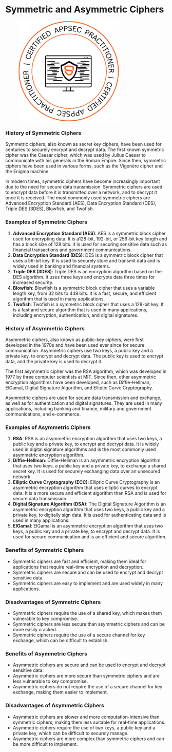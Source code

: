 # Symmetric and Asymmetric Ciphers

<figure><img src=".gitbook/assets/image (3) (1).png" alt="" width="314"><figcaption></figcaption></figure>



### **History of Symmetric Ciphers**

Symmetric ciphers, also known as secret key ciphers, have been used for centuries to securely encrypt and decrypt data. The first known symmetric cipher was the Caesar cipher, which was used by Julius Caesar to communicate with his generals in the Roman Empire. Since then, symmetric ciphers have been used in various forms, such as the Vigenère cipher and the Enigma machine.

In modern times, symmetric ciphers have become increasingly important due to the need for secure data transmission. Symmetric ciphers are used to encrypt data before it is transmitted over a network, and to decrypt it once it is received. The most commonly used symmetric ciphers are Advanced Encryption Standard (AES), Data Encryption Standard (DES), Triple DES (3DES), Blowfish, and Twofish.

### **Examples of Symmetric Ciphers**

1. **Advanced Encryption Standard (AES)**: AES is a symmetric block cipher used for encrypting data. It is a128-bit, 192-bit, or 256-bit key length and has a block size of 128 bits. It is used for securing sensitive data such as financial transactions and government communications.
2. **Data Encryption Standard (DES)**: DES is a symmetric block cipher that uses a 56-bit key. It is used to securely store and transmit data and is widely used in banking and financial systems.
3. **Triple DES (3DES)**: Triple DES is an encryption algorithm based on the DES algorithm. It uses three keys and encrypts data three times for increased security.
4. **Blowfish**: Blowfish is a symmetric block cipher that uses a variable length key, from 32 bits to 448 bits. It is a fast, secure, and efficient algorithm that is used in many applications.
5. **Twofish**: Twofish is a symmetric block cipher that uses a 128-bit key. It is a fast and secure algorithm that is used in many applications, including encryption, authentication, and digital signatures.

### **History of Asymmetric Ciphers**

Asymmetric ciphers, also known as public-key ciphers, were first developed in the 1970s and have been used ever since for secure communication. Asymmetric ciphers use two keys, a public key and a private key, to encrypt and decrypt data. The public key is used to encrypt data, and the private key is used to decrypt it.

The first asymmetric cipher was the RSA algorithm, which was developed in 1977 by three computer scientists at MIT. Since then, other asymmetric encryption algorithms have been developed, such as Diffie-Hellman, ElGamal, Digital Signature Algorithm, and Elliptic Curve Cryptography.

Asymmetric ciphers are used for secure data transmission and exchange, as well as for authentication and digital signatures. They are used in many applications, including banking and finance, military and government communications, and e-commerce.

### **Examples of Asymmetric Ciphers**

1. **RSA**: RSA is an asymmetric encryption algorithm that uses two keys, a public key and a private key, to encrypt and decrypt data. It is widely used in digital signature algorithms and is the most commonly used asymmetric encryption algorithm.
2. **Diffie-Hellman**: Diffie-Hellman is an asymmetric encryption algorithm that uses two keys, a public key and a private key, to exchange a shared secret key. It is used for securely exchanging data over an unsecured network.
3. **Elliptic Curve Cryptography (ECC)**: Elliptic Curve Cryptography is an asymmetric encryption algorithm that uses elliptic curves to encrypt data. It is a more secure and efficient algorithm than RSA and is used for secure data transmission.
4. **Digital Signature Algorithm (DSA)**: The Digital Signature Algorithm is an asymmetric encryption algorithm that uses two keys, a public key and a private key, to digitally sign data. It is used for authenticating data and is used in many applications.
5. **ElGamal**: ElGamal is an asymmetric encryption algorithm that uses two keys, a public key and a private key, to encrypt and decrypt data. It is used for secure communication and is an efficient and secure algorithm.

### **Benefits of Symmetric Ciphers**

* Symmetric ciphers are fast and efficient, making them ideal for applications that require real-time encryption and decryption.
* Symmetric ciphers are secure and can be used to encrypt and decrypt sensitive data.
* Symmetric ciphers are easy to implement and are used widely in many applications.

### **Disadvantages of Symmetric Ciphers**

* Symmetric ciphers require the use of a shared key, which makes them vulnerable to key compromise.
* Symmetric ciphers are less secure than asymmetric ciphers and can be more easily cracked.
* Symmetric ciphers require the use of a secure channel for key exchange, which can be difficult to establish.

### **Benefits of Asymmetric Ciphers**

* Asymmetric ciphers are secure and can be used to encrypt and decrypt sensitive data.
* Asymmetric ciphers are more secure than symmetric ciphers and are less vulnerable to key compromise.
* Asymmetric ciphers do not require the use of a secure channel for key exchange, making them easier to implement.

### **Disadvantages of Asymmetric Ciphers**

* Asymmetric ciphers are slower and more computation-intensive than symmetric ciphers, making them less suitable for real-time applications.
* Asymmetric ciphers require the use of two keys, a public key and a private key, which can be difficult to securely manage.
* Asymmetric ciphers are more complex than symmetric ciphers and can be more difficult to implement.
